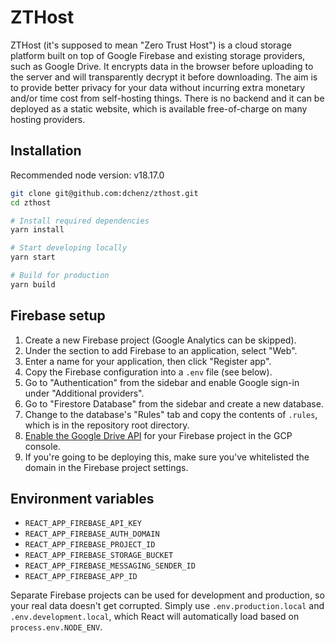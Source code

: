 # ZTHost

ZTHost (it's supposed to mean "Zero Trust Host") is a cloud storage platform built on top of Google Firebase and existing storage providers, such as Google Drive. It encrypts data in the browser before uploading to the server and will transparently decrypt it before downloading. The aim is to provide better privacy for your data without incurring extra monetary and/or time cost from self-hosting things. There is no backend and it can be deployed as a static website, which is available free-of-charge on many hosting providers.

## Installation

Recommended node version: v18.17.0

```sh
git clone git@github.com:dchenz/zthost.git
cd zthost

# Install required dependencies
yarn install

# Start developing locally
yarn start

# Build for production
yarn build
```

## Firebase setup

1. Create a new Firebase project (Google Analytics can be skipped).
2. Under the section to add Firebase to an application, select "Web".
3. Enter a name for your application, then click "Register app".
4. Copy the Firebase configuration into a `.env` file (see below).
5. Go to "Authentication" from the sidebar and enable Google sign-in under "Additional providers".
6. Go to "Firestore Database" from the sidebar and create a new database.
7. Change to the database's "Rules" tab and copy the contents of `.rules`, which is in the repository root directory.
8. [Enable the Google Drive API](https://console.cloud.google.com/apis/library/drive.googleapis.com) for your Firebase project in the GCP console.
9. If you're going to be deploying this, make sure you've whitelisted the domain in the Firebase project settings.

## Environment variables

- `REACT_APP_FIREBASE_API_KEY`
- `REACT_APP_FIREBASE_AUTH_DOMAIN`
- `REACT_APP_FIREBASE_PROJECT_ID`
- `REACT_APP_FIREBASE_STORAGE_BUCKET`
- `REACT_APP_FIREBASE_MESSAGING_SENDER_ID`
- `REACT_APP_FIREBASE_APP_ID`

Separate Firebase projects can be used for development and production, so your real data doesn't get corrupted. Simply use `.env.production.local` and `.env.development.local`, which React will automatically load based on `process.env.NODE_ENV`.
